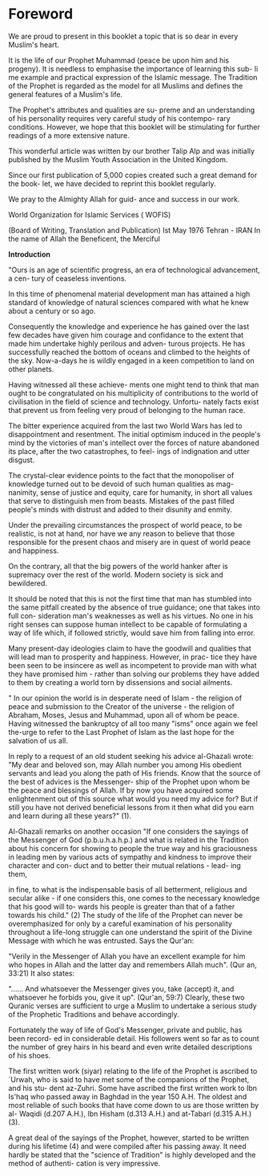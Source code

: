 Foreword
========

We are proud to present in this booklet a topic that is so dear in
every Muslim's heart.

It is the life of our Prophet Muhammad (peace be upon him and his
progeny). It is needless to emphasise the importance of learning this
sub- li me example and practical expression of the Islamic message. The
Tradition of the Prophet is regarded as the model for all Muslims and
defines the general features of a Muslim's life.

The Prophet's attributes and qualities are su- preme and an
understanding of his personality requires very careful study of his
contempo- rary conditions. However, we hope that this booklet will be
stimulating for further readings of a more extensive nature.

This wonderful article was written by our brother Talip Alp and was
initially published by the Muslim Youth Association in the United
Kingdom.

Since our first publication of 5,000 copies created such a great demand
for the book- let, we have decided to reprint this booklet regularly.

We pray to the Almighty Allah for guid- ance and success in our work.

World Organization for Islamic Services ( WOFIS)

(Board of Writing, Translation and Publication) Ist May 1976 Tehran -
IRAN In the name of Allah the Beneficent, the Merciful

**Introduction**

"Ours is an age of scientific progress, an era of technological
advancement, a cen- tury of ceaseless inventions.

In this time of phenomenal material development man has attained a high
standard of knowledge of natural sciences compared with what he knew
about a century or so ago.

Consequently the knowledge and experience he has gained over the last
few decades have given him courage and confidance to the extent that
made him undertake highly perilous and adven- turous projects. He has
successfully reached the bottom of oceans and climbed to the heights of
the sky. Now-a-days he is wildly engaged in a keen competition to land
on other planets.

Having witnessed all these achieve- ments one might tend to think that
man ought to be congratulated on his multiplicity of contributions to
the world of civilisation in the field of science and technology.
Unfortu- nately facts exist that prevent us from feeling very proud of
belonging to the human race.

The bitter experience acquired from the last two World Wars has led to
disappointment and resentment. The initial optimism induced in the
people's mind by the victories of man's intellect over the forces of
nature abandoned its place, after the two catastrophes, to feel- ings of
indignation and utter disgust.

The crystal-clear evidence points to the fact that the monopoliser of
knowledge turned out to be devoid of such human qualities as mag-
nanimity, sense of justice and equity, care for humanity, in short all
values that serve to distinguish men from beasts. Mistakes of the past
filled people's minds with distrust and added to their disunity and
enmity.

Under the prevailing circumstances the prospect of world peace, to be
realistic, is not at hand, nor have we any reason to believe that those
responsible for the present chaos and misery are in quest of world peace
and happiness.

On the contrary, all that the big powers of the world hanker after is
supremacy over the rest of the world. Modern society is sick and
bewildered.

It should be noted that this is not the first time that man has
stumbled into the same pitfall created by the absence of true guidance;
one that takes into full con- sideration man's weaknesses as well as his
virtues. No one in his right senses can suppose human intellect to be
capable of formulating a way of life which, if followed strictly, would
save him from falling into error.

Many present-day ideologies claim to have the goodwill and qualities
that will lead man to prosperity and happiness. However, in prac- tice
they have been seen to be insincere as well as incompetent to provide
man with what they have promised him - rather than solving our problems
they have added to them by creating a world torn by dissensions and
social ailments.

" In our opinion the world is in desperate need of Islam - the religion
of peace and submission to the Creator of the universe - the religion of
Abraham, Moses, Jesus and Muhammad, upon all of whom be peace. Having
witnessed the bankruptcy of all too many "isms" once again we feel
the-urge to refer to the Last Prophet of Islam as the last hope for the
salvation of us all.

In reply to a request of an old student seeking his advice al-Ghazali
wrote: "My dear and beloved son, may Allah number you among His obedient
servants and lead you along the path of His friends. Know that the
source of the best of advices is the Messenger- ship of the Prophet upon
whom be the peace and blessings of Allah. If by now you have acquired
some enlightenment out of this source what would you need my advice for?
But if still you have not derived beneficial lessons from it then what
did you earn and learn during all these years?" (1).

Al-Ghazali remarks on another occasion "If one considers the sayings of
the Messenger of God (p.b.u.h.a.h.p.) and what is related in the
Tradition about his concern for showing to people the true way and his
graciousness in leading men by various acts of sympathy and kindness to
improve their character and con- duct and to better their mutual
relations - lead- ing them,

in fine, to what is the indispensable basis of all betterment,
religious and secular alike - if one considers this, one comes to the
necessary knowledge that his good will to- wards his people is greater
than that of a father towards his child." (2) The study of the life of
the Prophet can never be overemphasized for only by a careful
examination of his personality throughout a life-long struggle can one
understand the spirit of the Divine Message with which he was entrusted.
Says the Qur'an:

"Verily in the Messenger of Allah you have an excellent example for him
who hopes in Allah and the latter day and remembers Allah much". (Qur
an, 33:21) It also states:

"...... And whatsoever the Messenger gives you, take (accept) it, and
whatsoever he forbids you, give it up". (Qur'an, 59:7) Clearly, these
two Quranic verses are sufficient to urge a Muslim to undertake a
serious study of the Prophetic Traditions and behave accordingly.

Fortunately the way of life of God's Messenger, private and public, has
been record- ed in considerable detail. His followers went so far as to
count the number of grey hairs in his beard and even write detailed
descriptions of his shoes.

The first written work (siyar) relating to the life of the Prophet is
ascribed to \`Urwah, who is said to have met some of the companions of
the Prophet, and his stu- dent az-Zuhri. Some have ascribed the first
written work to Ibn Is'haq who passed away in Baghdad in the year 150
A.H. The oldest and most reliable of such books that have come down to
us are those written by al- Waqidi (d.207 A.H.), Ibn Hisham (d.313 A.H.)
and at-Tabari (d.315 A.H.) (3).

A great deal of the sayings of the Prophet, however, started to be
written during his lifetime (4) and were compiled after his passing
away. It need hardly be stated that the "science of Tradition" is highly
developed and the method of authenti- cation is very impressive.


